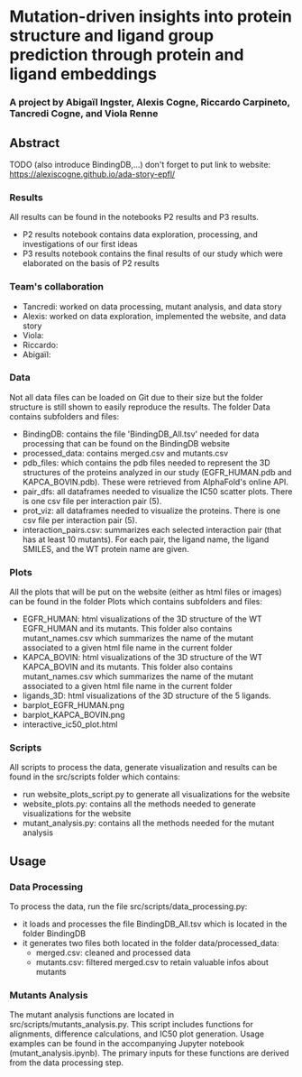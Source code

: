 # Mutation-driven insights into protein structure and ligand group prediction through protein and ligand embeddings
### A project by Abigaïl Ingster, Alexis Cogne, Riccardo Carpineto, Tancredi Cogne, and Viola Renne

## Abstract
TODO (also introduce BindingDB,...)
don't forget to put link to website: https://alexiscogne.github.io/ada-story-epfl/
### Results
All results can be found in the notebooks P2 results and P3 results.
- P2 results notebook contains data exploration, processing, and investigations of our first ideas
- P3 results notebook contains the final results of our study which were elaborated on the basis of P2 results

### Team's collaboration
- Tancredi: worked on data processing, mutant analysis, and data story
- Alexis: worked on data exploration, implemented the website, and data story
- Viola:
- Riccardo:
- Abigaïl:

### Data
Not all data files can be loaded on Git due to their size but the folder structure is still shown to easily reproduce the results. The folder Data contains subfolders and files:
- BindingDB: contains the file 'BindingDB_All.tsv' needed for data processing that can be found on the BindingDB website
- processed_data: contains merged.csv and mutants.csv
- pdb_files: which contains the pdb files needed to represent the 3D structures of the proteins analyzed in our study (EGFR_HUMAN.pdb and KAPCA_BOVIN.pdb). These were retrieved from AlphaFold's online API.
- pair_dfs: all dataframes needed to visualize the IC50 scatter plots. There is one csv file per interaction pair (5).
- prot_viz: all dataframes needed to visualize the proteins. There is one csv file per interaction pair (5). 
- interaction_pairs.csv: summarizes each selected interaction pair (that has at least 10 mutants). For each pair, the ligand name, the ligand SMILES, and the WT protein name are given. 

### Plots
All the plots that will be put on the website (either as html files or images) can be found in the folder Plots which contains subfolders and files:
- EGFR_HUMAN: html visualizations of the 3D structure of the WT EGFR_HUMAN and its mutants. This folder also contains mutant_names.csv which summarizes the name of the mutant associated to a given html file name in the current folder
- KAPCA_BOVIN: html visualizations of the 3D structure of the WT KAPCA_BOVIN and its mutants. This folder also contains mutant_names.csv which summarizes the name of the mutant associated to a given html file name in the current folder
- ligands_3D: html visualizations of the 3D structure of the 5 ligands.
- barplot_EGFR_HUMAN.png
- barplot_KAPCA_BOVIN.png
- interactive_ic50_plot.html

### Scripts
All scripts to process the data, generate visualization and results can be found in the src/scripts folder which contains:
- run website_plots_script.py to generate all visualizations for the website
- website_plots.py: contains all the methods needed to generate visualizations for the website
- mutant_analysis.py: contains all the methods needed for the mutant analysis 

## Usage

### Data Processing
To process the data, run the file src/scripts/data_processing.py:
- it loads and processes the file BindingDB_All.tsv which is located in the folder BindingDB
- it generates two files both located in the folder data/processed_data:
    - merged.csv: cleaned and processed data
    - mutants.csv: filtered merged.csv to retain valuable infos about mutants

### Mutants Analysis
The mutant analysis functions are located in src/scripts/mutants_analysis.py. This script includes functions for alignments, difference calculations, and IC50 plot generation.
Usage examples can be found in the accompanying Jupyter notebook (mutant_analysis.ipynb).
The primary inputs for these functions are derived from the data processing step.
